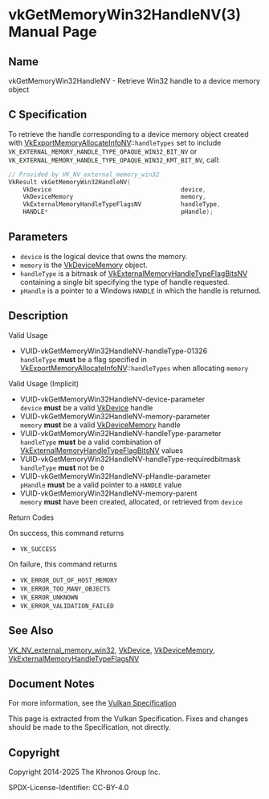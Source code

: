 # vkGetMemoryWin32HandleNV(3) Manual Page

## Name

vkGetMemoryWin32HandleNV - Retrieve Win32 handle to a device memory object



## [](#_c_specification)C Specification

To retrieve the handle corresponding to a device memory object created with [VkExportMemoryAllocateInfoNV](https://registry.khronos.org/vulkan/specs/latest/man/html/VkExportMemoryAllocateInfoNV.html)::`handleTypes` set to include `VK_EXTERNAL_MEMORY_HANDLE_TYPE_OPAQUE_WIN32_BIT_NV` or `VK_EXTERNAL_MEMORY_HANDLE_TYPE_OPAQUE_WIN32_KMT_BIT_NV`, call:

```c++
// Provided by VK_NV_external_memory_win32
VkResult vkGetMemoryWin32HandleNV(
    VkDevice                                    device,
    VkDeviceMemory                              memory,
    VkExternalMemoryHandleTypeFlagsNV           handleType,
    HANDLE*                                     pHandle);
```

## [](#_parameters)Parameters

- `device` is the logical device that owns the memory.
- `memory` is the [VkDeviceMemory](https://registry.khronos.org/vulkan/specs/latest/man/html/VkDeviceMemory.html) object.
- `handleType` is a bitmask of [VkExternalMemoryHandleTypeFlagBitsNV](https://registry.khronos.org/vulkan/specs/latest/man/html/VkExternalMemoryHandleTypeFlagBitsNV.html) containing a single bit specifying the type of handle requested.
- `pHandle` is a pointer to a Windows `HANDLE` in which the handle is returned.

## [](#_description)Description

Valid Usage

- [](#VUID-vkGetMemoryWin32HandleNV-handleType-01326)VUID-vkGetMemoryWin32HandleNV-handleType-01326  
  `handleType` **must** be a flag specified in [VkExportMemoryAllocateInfoNV](https://registry.khronos.org/vulkan/specs/latest/man/html/VkExportMemoryAllocateInfoNV.html)::`handleTypes` when allocating `memory`

Valid Usage (Implicit)

- [](#VUID-vkGetMemoryWin32HandleNV-device-parameter)VUID-vkGetMemoryWin32HandleNV-device-parameter  
  `device` **must** be a valid [VkDevice](https://registry.khronos.org/vulkan/specs/latest/man/html/VkDevice.html) handle
- [](#VUID-vkGetMemoryWin32HandleNV-memory-parameter)VUID-vkGetMemoryWin32HandleNV-memory-parameter  
  `memory` **must** be a valid [VkDeviceMemory](https://registry.khronos.org/vulkan/specs/latest/man/html/VkDeviceMemory.html) handle
- [](#VUID-vkGetMemoryWin32HandleNV-handleType-parameter)VUID-vkGetMemoryWin32HandleNV-handleType-parameter  
  `handleType` **must** be a valid combination of [VkExternalMemoryHandleTypeFlagBitsNV](https://registry.khronos.org/vulkan/specs/latest/man/html/VkExternalMemoryHandleTypeFlagBitsNV.html) values
- [](#VUID-vkGetMemoryWin32HandleNV-handleType-requiredbitmask)VUID-vkGetMemoryWin32HandleNV-handleType-requiredbitmask  
  `handleType` **must** not be `0`
- [](#VUID-vkGetMemoryWin32HandleNV-pHandle-parameter)VUID-vkGetMemoryWin32HandleNV-pHandle-parameter  
  `pHandle` **must** be a valid pointer to a `HANDLE` value
- [](#VUID-vkGetMemoryWin32HandleNV-memory-parent)VUID-vkGetMemoryWin32HandleNV-memory-parent  
  `memory` **must** have been created, allocated, or retrieved from `device`

Return Codes

On success, this command returns

- `VK_SUCCESS`

On failure, this command returns

- `VK_ERROR_OUT_OF_HOST_MEMORY`
- `VK_ERROR_TOO_MANY_OBJECTS`
- `VK_ERROR_UNKNOWN`
- `VK_ERROR_VALIDATION_FAILED`

## [](#_see_also)See Also

[VK\_NV\_external\_memory\_win32](https://registry.khronos.org/vulkan/specs/latest/man/html/VK_NV_external_memory_win32.html), [VkDevice](https://registry.khronos.org/vulkan/specs/latest/man/html/VkDevice.html), [VkDeviceMemory](https://registry.khronos.org/vulkan/specs/latest/man/html/VkDeviceMemory.html), [VkExternalMemoryHandleTypeFlagsNV](https://registry.khronos.org/vulkan/specs/latest/man/html/VkExternalMemoryHandleTypeFlagsNV.html)

## [](#_document_notes)Document Notes

For more information, see the [Vulkan Specification](https://registry.khronos.org/vulkan/specs/latest/html/vkspec.html#vkGetMemoryWin32HandleNV)

This page is extracted from the Vulkan Specification. Fixes and changes should be made to the Specification, not directly.

## [](#_copyright)Copyright

Copyright 2014-2025 The Khronos Group Inc.

SPDX-License-Identifier: CC-BY-4.0